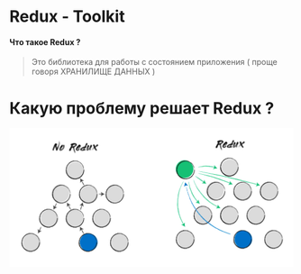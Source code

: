 # Redux - Toolkit

#### Что такое Redux ?
> Это библиотека для работы с состоянием приложения ( проще говоря ХРАНИЛИЩЕ ДАННЫХ )

# Какую проблему решает Redux ?
![Redux](./src/images/REDUX1.png)
